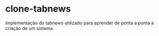 # clone-tabnews
Implementação do tabnews utilizado para aprender de ponta a ponta a criação de um sistema.
